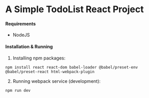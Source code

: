 # A Simple TodoList React Project
#### Requirements
* NodeJS

#### Installation & Running
1. Installing npm packages:
```
npm install react react-dom babel-loader @babel/preset-env @babel/preset-react html-webpack-plugin
```

2. Running webpack service (development):
```
npm run dev
```